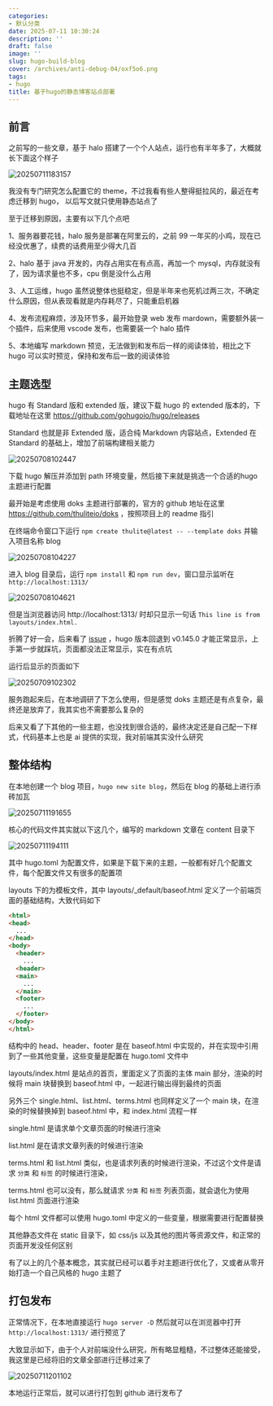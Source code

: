 ```yaml
---
categories:
- 默认分类
date: 2025-07-11 10:30:24
description: ''
draft: false
image: ''
slug: hugo-build-blog
cover: /archives/anti-debug-04/oxf5o6.png
tags:
- hugo
title: 基于hugo的静态博客站点部署
---
```


## 前言

之前写的一些文章，基于 halo 搭建了一个个人站点，运行也有半年多了，大概就长下面这个样子

![20250711183157](https://imgs.qc7.org/i/2025/07/11/uar13s.png)

我没有专门研究怎么配置它的 theme，不过我看有些人整得挺拉风的，最近在考虑迁移到 hugo， 以后写文就只使用静态站点了

至于迁移到原因，主要有以下几个点吧

1、服务器要花钱，halo 服务是部署在阿里云的，之前 99 一年买的小鸡，现在已经没优惠了，续费的话费用至少得大几百

2、halo 基于 java 开发的，内存占用实在有点高，再加一个 mysql，内存就没有了，因为请求量也不多，cpu 倒是没什么占用

3、人工运维，hugo 虽然说整体也挺稳定，但是半年来也死机过两三次，不确定什么原因，但从表现看就是内存耗尽了，只能重启机器

4、发布流程麻烦，涉及环节多，最开始登录 web 发布 mardown，需要额外装一个插件，后来使用 vscode 发布，也需要装一个 halo 插件

5、本地编写 markdown 预览，无法做到和发布后一样的阅读体验，相比之下 hugo 可以实时预览，保持和发布后一致的阅读体验

## 主题选型

hugo 有 Standard 版和 extended 版，建议下载 hugo 的 extended 版本的，下载地址在这里 https://github.com/gohugoio/hugo/releases

Standard 也就是非 Extended 版，适合纯 Markdown 内容站点，Extended 在 Standard 的基础上，增加了前端构建相关能力

![20250708102447](https://imgs.qc7.org/i/2025/07/08/gxyuvq.png)

下载 hugo 解压并添加到 path 环境变量，然后接下来就是挑选一个合适的hugo 主题进行配置

最开始是考虑使用 doks 主题进行部署的，官方的 github 地址在这里 https://github.com/thuliteio/doks ，按照项目上的 readme 指引

在终端命令窗口下运行 `npm create thulite@latest -- --template doks` 并输入项目名称 blog

![20250708104227](https://imgs.qc7.org/i/2025/07/08/h8kgx9.png)

进入 blog 目录后，运行 `npm install` 和 `npm run dev`，窗口显示监听在 `http://localhost:1313/`

![20250708104621](https://imgs.qc7.org/i/2025/07/08/hawxwl.png)

但是当浏览器访问 http://localhost:1313/ 时却只显示一句话 `This line is from layouts/index.html.`

折腾了好一会，后来看了 [issue](https://github.com/thuliteio/doks/issues/1360) ，hugo 版本回退到 v0.145.0 才能正常显示，上手第一步就踩坑，页面都没法正常显示，实在有点坑

运行后显示的页面如下

![20250709102302](https://imgs.qc7.org/i/2025/07/09/gx3uf0.png)

服务跑起来后，在本地调研了下怎么使用，但是感觉 doks 主题还是有点复杂，最终还是放弃了，我其实也不需要那么复杂的

后来又看了下其他的一些主题，也没找到很合适的，最终决定还是自己配一下样式，代码基本上也是 ai 提供的实现，我对前端其实没什么研究 

## 整体结构

在本地创建一个 blog 项目，`hugo new site blog`，然后在 blog 的基础上进行添砖加瓦

![20250711191655](https://imgs.qc7.org/i/2025/07/11/vpcduo.png)

核心的代码文件其实就以下这几个，编写的 markdown 文章在 content 目录下

![20250711194111](https://imgs.qc7.org/i/2025/07/11/w3p6he.png)

其中 hugo.toml 为配置文件，如果是下载下来的主题，一般都有好几个配置文件，每个配置文件又有很多的配置项

layouts 下的为模板文件，其中 layouts/_default/baseof.html 定义了一个前端页面的基础结构，大致代码如下

```html
<html>
<head>
  ...
</head>
<body>
  <header>
    ...
  <header>
  <main>
    ...
  </main>
  <footer>
    ...
  </footer>
</body>
</html>

```

结构中的 head、header、footer 是在 baseof.html 中实现的，并在实现中引用到了一些其他变量，这些变量是配置在 hugo.toml 文件中

layouts/index.html 是站点的首页，里面定义了页面的主体 main 部分，渲染的时候将 main 块替换到 baseof.html 中，一起进行输出得到最终的页面

另外三个 single.html、list.html、terms.html 也同样定义了一个 main 块，在渲染的时候替换掉到 baseof.html 中，和 index.html 流程一样

single.html 是请求单个文章页面的时候进行渲染

list.html 是在请求文章列表的时候进行渲染

terms.html 和 list.html 类似，也是请求列表的时候进行渲染，不过这个文件是请求 `分类` 和 `标签` 的时候进行渲染，

terms.html 也可以没有，那么就请求 `分类` 和 `标签` 列表页面，就会退化为使用 list.html 页面进行渲染

每个 html 文件都可以使用 hugo.toml 中定义的一些变量，根据需要进行配置替换

其他静态文件在 static 目录下，如 css/js 以及其他的图片等资源文件，和正常的页面开发没任何区别

有了以上的几个基本概念，其实就已经可以着手对主题进行优化了，又或者从零开始打造一个自己风格的 hugo 主题了

## 打包发布

正常情况下，在本地直接运行 `hugo server -D` 然后就可以在浏览器中打开 `http://localhost:1313/` 进行预览了

大致显示如下，由于个人对前端没什么研究，所有略显粗糙，不过整体还能接受，我这里是已经将旧的文章全部进行迁移过来了

![20250711201102](https://imgs.qc7.org/i/2025/07/11/x9cosk.png)

本地运行正常后，就可以进行打包到 github 进行发布了



